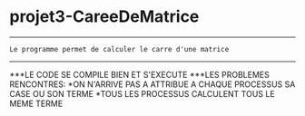 # projet3-CareeDeMatrice


-----------------------------------------------------------------
    Le programme permet de calculer le carre d'une matrice
-----------------------------------------------------------------
***LE CODE SE COMPILE BIEN ET S'EXECUTE 
***LES PROBLEMES RENCONTRES:
   *ON N'ARRIVE PAS A ATTRIBUE A CHAQUE PROCESSUS SA CASE OU SON TERME 
   *TOUS LES PROCESSUS CALCULENT TOUS LE MEME TERME
